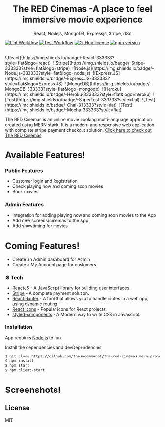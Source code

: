<h1 align="center">
The RED Cinemas -A place to feel immersive movie experience
</h1>
<p align="center">
 React, Nodejs, MongoDB, Expressjs, Stripe, i18n 
</p>

[![Lint Workflow](https://github.com/thasneemmanaf/the-red-cinemas-mern-project/workflows/Run%20Lint%20-%20The%20RED%20Cinemas/badge.svg)](https://github.com/thasneemmanaf/the-red-cinemas-mern-project/actions)
[![Test Workflow](https://github.com/thasneemmanaf/the-red-cinemas-mern-project/workflows/Run%20Test%20-%20The%20RED%20Cinemas/badge.svg)](https://github.com/thasneemmanaf/the-red-cinemas-mern-project/actions)
[![GitHub license](https://img.shields.io/badge/license-MIT-blue.svg)](https://github.com/facebook/react/blob/master/LICENSE) [![npm version](https://img.shields.io/npm/v/react.svg?style=flat)](https://www.npmjs.com/package/react)

<br />
![React](https://img.shields.io/badge/-React-333333?style=flat&logo=react)&nbsp;
![Stripe](https://img.shields.io/badge/-Stripe-333333?style=flat&logo=stripe)&nbsp;
![Node.js](https://img.shields.io/badge/-Node.js-333333?style=flat&logo=node.js)&nbsp;
![Express.JS](https://img.shields.io/badge/-Express.JS-333333?style=flat&logo=Express.JS)&nbsp;
![MongoDB](https://img.shields.io/badge/-MongoDB-333333?style=flat&logo=mongodb)&nbsp;
![Heroku](https://img.shields.io/badge/-Heroku-333333?style=flat&logo=heroku)&nbsp;
![Test](https://img.shields.io/badge/-SuperTest-333333?style=flat)&nbsp;
![Test](https://img.shields.io/badge/-Chai-333333?style=flat)&nbsp;
![Test](https://img.shields.io/badge/-Mocha-333333?style=flat)&nbsp;

The RED Cinemas is an online movie booking multi-language application created using MERN stack. It is a modern and responsive web application with complete stripe payment checkout solution.
[Click here to check out The RED Cinemas](https://cakey.netlify.app/)

# Available Features!

### Public Features

- Customer login and Registration
- Check playing now and coming soon movies
- Book movies

### Admin Features

- Integration for adding playing now and coming soon movies to the App
- Add new screens/cinemas to the App
- Add showtiming for movies

# Coming Features!

- Create an Admin dashboard for Admin
- Create a My Account page for customers

### ⚙️ Tech

- [ReactJS](https://reactjs.org/) - A JavaScript library for building user interfaces.
- [Stripe](https://stripe.com/en-se) - A complete payment solution.
- [React Router](https://reactrouter.com/) - A tool that allows you to handle routes in a web app, using dynamic routing.
- [React Icons](https://react-icons.github.io/react-icons/) - Popular icons for React projects.
- [styled-components](https://styled-components.com/) - A Modern way to write CSS in Javascript.

### Installation

App requires [Node.js](https://nodejs.org/) to run.

Install the dependencies and devDependencies

```sh
$ git clone https://github.com/thasneemmanaf/the-red-cinemas-mern-project.git
$ npm install
$ npm start
$ npm client-start
```

# Screenshots!

## License

MIT
